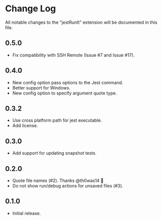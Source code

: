 # Change Log

All notable changes to the "jestRunIt" extension will be documented in this file.

## 0.5.0

- Fix compatibility with SSH Remote (Issue #7 and Issue #17).

## 0.4.0

- New config option pass options to the Jest command.
- Better support for Windows.
- New config option to specify argument quote type.

## 0.3.2

- Use cross platform path for jest executable.
- Add license.

## 0.3.0

- Add support for updating snapshot tests.

## 0.2.0

- Quote file names (#2). Thanks @th0was14 🎉
- Do not show run/debug actions for unsaved files (#3).

## 0.1.0

- Initial release.
